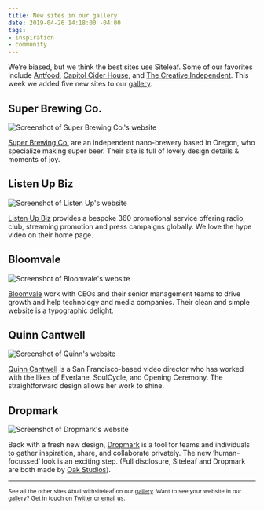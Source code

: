 ```yaml
---
title: New sites in our gallery
date: 2019-04-26 14:18:00 -04:00
tags:
- inspiration
- community
---
```


We’re biased, but we think the best sites use Siteleaf. Some of our favorites include [Antfood](http://www.antfood.com/), [Capitol Cider House](https://capitolciderhouse.com/), and [The Creative Independent](https://thecreativeindependent.com//). This week we added five new sites to our [gallery](https://www.siteleaf.com/gallery/). 

## Super Brewing Co. 

![Screenshot of Super Brewing Co.'s website](/uploads/super-brewing.jpg)

[Super Brewing Co.](https://superbrewing.co/) are an independent nano-brewery based in Oregon, who specialize making super beer. Their site is full of lovely design details & moments of joy. 



## Listen Up Biz

![Screenshot of Listen Up's website](/uploads/listen-up-f43ab5.jpg)

[Listen Up Biz](https://www.listen-up.biz/) provides a bespoke 360 promotional service offering radio, club, streaming promotion and press campaigns globally. We love the hype video on their home page.

## Bloomvale

![Screenshot of Bloomvale's website](/uploads/bloomvale-ef3aec.jpg)

[Bloomvale](http://bloomvale.com/) work with CEOs and their senior management teams to drive growth and help technology and media companies. Their clean and simple website is a typographic delight. 

## Quinn Cantwell

![Screenshot of Quinn's website](/uploads/quinn-cantwell.jpg)

[Quinn Cantwell](http://quinncantwell.com/) is a San Francisco-based video director who has worked with the likes of Everlane, SoulCycle, and Opening Ceremony. The straightforward design allows her work to shine. 

## Dropmark

![Screenshot of Dropmark's website](/uploads/Dropmark.jpg)

Back with a fresh new design, [Dropmark](https://www.dropmark.com/) is a tool for teams and individuals to gather inspiration, share, and collaborate privately. The new ‘human-focussed’ look is an exciting step. (Full disclosure, Siteleaf and Dropmark are both made by [Oak Studios](https://oak.is/)).
______________

<small>See all the other sites #builtwithsiteleaf on our [gallery](https://www.siteleaf.com/gallery/). 
Want to see your website in our [gallery](https://www.siteleaf.com/gallery/)? Get in touch on [Twitter](https://twitter.com/siteleaf) or [email us](mailto:support@siteleaf.com).</small>
